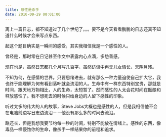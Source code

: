 ```yaml
---
title: 感性是杀手
date: 2010-09-29 00:01:00
---
```

离上一篇日志，都不知道过了几个世纪了。。。要不是今天看看鹏鹏的日志还真不知道什么时候才会来写点东西。

起这个题目确实是一瞬间的感受，其实我相信我是一个感性的人。

曾经是，那时常在日记甚至作文中表露内心点滴，多愁善感。

现在也是，虽然日志都几个月写几百字，虽然访谈中再无儿女情长，天阴月残。

不知为何，在感情的世界，只要思绪进去，就有那么一种力量迫使自己扩大它，我也终于能理解为何有看到落叶就会流泪的人。生命中有一样东西特别宝贵，那就是时间，跟天地万物相比，人的生命，太短暂了。然而感性的人太会花时间在酝酿和释放感性了。我不想死去的时候只给身边的人留下感性的印象。

听过太多的伟大的人的故事，Steve Jobs大概也是感性的人，但是我相信他不会在电脑前边写日志边流泪－－他没有那么多的时间去流泪。

路还长，但是我想我要节约每一秒的时间，特别不能放在情绪上。感性的东西，像毒品一样侵蚀你的生命，像杀手一样结果你的前程和追求。
